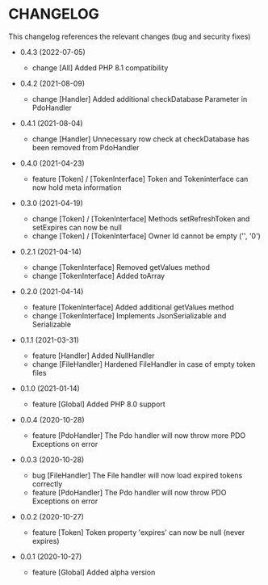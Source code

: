 CHANGELOG
=========

This changelog references the relevant changes (bug and security fixes)

* 0.4.3 (2022-07-05)

    * change [All] Added PHP 8.1 compatibility

* 0.4.2 (2021-08-09)

    * change [Handler] Added additional checkDatabase Parameter in PdoHandler

* 0.4.1 (2021-08-04)

    * change [Handler] Unnecessary row check at checkDatabase has been removed from PdoHandler

* 0.4.0 (2021-04-23)

    * feature [Token] / [TokenInterface] Token and Tokeninterface can now hold meta information

* 0.3.0 (2021-04-19)

    * change [Token] / [TokenInterface] Methods setRefreshToken and setExpires can now be null
    * change [Token] / [TokenInterface] Owner Id cannot be empty ('', '0')

* 0.2.1 (2021-04-14)

    * change [TokenInterface] Removed getValues method
    * change [TokenInterface] Added toArray

* 0.2.0 (2021-04-14)

    * feature [TokenInterface] Added additional getValues method
    * change [TokenInterface] Implements JsonSerializable and Serializable

* 0.1.1 (2021-03-31)

    * feature [Handler] Added NullHandler
    * change [FileHandler] Hardened FileHandler in case of empty token files

* 0.1.0 (2021-01-14)

    * feature [Global] Added PHP 8.0 support

* 0.0.4 (2020-10-28)

    * feature [PdoHandler] The Pdo handler will now throw more PDO Exceptions on error

* 0.0.3 (2020-10-28)

    * bug [FileHandler] The File handler will now load expired tokens correctly
    * feature [PdoHandler] The Pdo handler will now throw PDO Exceptions on error

* 0.0.2 (2020-10-27)

    * feature [Token] Token property 'expires' can now be null (never expires)

* 0.0.1 (2020-10-27)
    
    * feature [Global] Added alpha version

